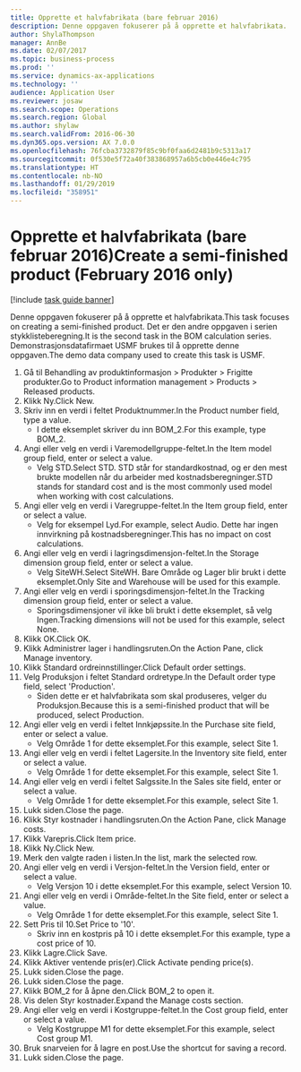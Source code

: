 ```yaml
---
title: Opprette et halvfabrikata (bare februar 2016)
description: Denne oppgaven fokuserer på å opprette et halvfabrikata.
author: ShylaThompson
manager: AnnBe
ms.date: 02/07/2017
ms.topic: business-process
ms.prod: ''
ms.service: dynamics-ax-applications
ms.technology: ''
audience: Application User
ms.reviewer: josaw
ms.search.scope: Operations
ms.search.region: Global
ms.author: shylaw
ms.search.validFrom: 2016-06-30
ms.dyn365.ops.version: AX 7.0.0
ms.openlocfilehash: 76fcba3732879f85c9bf0faa6d2481b9c5313a17
ms.sourcegitcommit: 0f530e5f72a40f383868957a6b5cb0e446e4c795
ms.translationtype: HT
ms.contentlocale: nb-NO
ms.lasthandoff: 01/29/2019
ms.locfileid: "358951"
---
```

# <a name="create-a-semi-finished-product-february-2016-only"></a><span data-ttu-id="8d02e-103">Opprette et halvfabrikata (bare februar 2016)</span><span class="sxs-lookup"><span data-stu-id="8d02e-103">Create a semi-finished product (February 2016 only)</span></span>

[!include [task guide banner](../../includes/task-guide-banner.md)]

<span data-ttu-id="8d02e-104">Denne oppgaven fokuserer på å opprette et halvfabrikata.</span><span class="sxs-lookup"><span data-stu-id="8d02e-104">This task focuses on creating a semi-finished product.</span></span> <span data-ttu-id="8d02e-105">Det er den andre oppgaven i serien stykklisteberegning.</span><span class="sxs-lookup"><span data-stu-id="8d02e-105">It is the second task in the BOM calculation series.</span></span> <span data-ttu-id="8d02e-106">Demonstrasjonsdatafirmaet USMF brukes til å opprette denne oppgaven.</span><span class="sxs-lookup"><span data-stu-id="8d02e-106">The demo data company used to create this task is USMF.</span></span>

1. <span data-ttu-id="8d02e-107">Gå til Behandling av produktinformasjon > Produkter > Frigitte produkter.</span><span class="sxs-lookup"><span data-stu-id="8d02e-107">Go to Product information management > Products > Released products.</span></span>
2. <span data-ttu-id="8d02e-108">Klikk Ny.</span><span class="sxs-lookup"><span data-stu-id="8d02e-108">Click New.</span></span>
3. <span data-ttu-id="8d02e-109">Skriv inn en verdi i feltet Produktnummer.</span><span class="sxs-lookup"><span data-stu-id="8d02e-109">In the Product number field, type a value.</span></span>
    * <span data-ttu-id="8d02e-110">I dette eksemplet skriver du inn BOM_2.</span><span class="sxs-lookup"><span data-stu-id="8d02e-110">For this example, type BOM_2.</span></span>  
4. <span data-ttu-id="8d02e-111">Angi eller velg en verdi i Varemodellgruppe-feltet.</span><span class="sxs-lookup"><span data-stu-id="8d02e-111">In the Item model group field, enter or select a value.</span></span>
    * <span data-ttu-id="8d02e-112">Velg STD.</span><span class="sxs-lookup"><span data-stu-id="8d02e-112">Select STD.</span></span> <span data-ttu-id="8d02e-113">STD står for standardkostnad, og er den mest brukte modellen når du arbeider med kostnadsberegninger.</span><span class="sxs-lookup"><span data-stu-id="8d02e-113">STD stands for standard cost and is the most commonly used model when working with cost calculations.</span></span>  
5. <span data-ttu-id="8d02e-114">Angi eller velg en verdi i Varegruppe-feltet.</span><span class="sxs-lookup"><span data-stu-id="8d02e-114">In the Item group field, enter or select a value.</span></span>
    * <span data-ttu-id="8d02e-115">Velg for eksempel Lyd.</span><span class="sxs-lookup"><span data-stu-id="8d02e-115">For example, select Audio.</span></span> <span data-ttu-id="8d02e-116">Dette har ingen innvirkning på kostnadsberegninger.</span><span class="sxs-lookup"><span data-stu-id="8d02e-116">This has no impact on cost calculations.</span></span>  
6. <span data-ttu-id="8d02e-117">Angi eller velg en verdi i lagringsdimensjon-feltet.</span><span class="sxs-lookup"><span data-stu-id="8d02e-117">In the Storage dimension group field, enter or select a value.</span></span>
    * <span data-ttu-id="8d02e-118">Velg SiteWH.</span><span class="sxs-lookup"><span data-stu-id="8d02e-118">Select SiteWH.</span></span> <span data-ttu-id="8d02e-119">Bare Område og Lager blir brukt i dette eksemplet.</span><span class="sxs-lookup"><span data-stu-id="8d02e-119">Only Site and Warehouse will be used for this example.</span></span>  
7. <span data-ttu-id="8d02e-120">Angi eller velg en verdi i sporingsdimensjon-feltet.</span><span class="sxs-lookup"><span data-stu-id="8d02e-120">In the Tracking dimension group field, enter or select a value.</span></span>
    * <span data-ttu-id="8d02e-121">Sporingsdimensjoner vil ikke bli brukt i dette eksemplet, så velg Ingen.</span><span class="sxs-lookup"><span data-stu-id="8d02e-121">Tracking dimensions will not be used for this example, select None.</span></span>  
8. <span data-ttu-id="8d02e-122">Klikk OK.</span><span class="sxs-lookup"><span data-stu-id="8d02e-122">Click OK.</span></span>
9. <span data-ttu-id="8d02e-123">Klikk Administrer lager i handlingsruten.</span><span class="sxs-lookup"><span data-stu-id="8d02e-123">On the Action Pane, click Manage inventory.</span></span>
10. <span data-ttu-id="8d02e-124">Klikk Standard ordreinnstillinger.</span><span class="sxs-lookup"><span data-stu-id="8d02e-124">Click Default order settings.</span></span>
11. <span data-ttu-id="8d02e-125">Velg Produksjon i feltet Standard ordretype.</span><span class="sxs-lookup"><span data-stu-id="8d02e-125">In the Default order type field, select 'Production'.</span></span>
    * <span data-ttu-id="8d02e-126">Siden dette er et halvfabrikata som skal produseres, velger du Produksjon.</span><span class="sxs-lookup"><span data-stu-id="8d02e-126">Because this is a semi-finished product that will be produced, select Production.</span></span>  
12. <span data-ttu-id="8d02e-127">Angi eller velg en verdi i feltet Innkjøpssite.</span><span class="sxs-lookup"><span data-stu-id="8d02e-127">In the Purchase site field, enter or select a value.</span></span>
    * <span data-ttu-id="8d02e-128">Velg Område 1 for dette eksemplet.</span><span class="sxs-lookup"><span data-stu-id="8d02e-128">For this example, select Site 1.</span></span>  
13. <span data-ttu-id="8d02e-129">Angi eller velg en verdi i feltet Lagersite.</span><span class="sxs-lookup"><span data-stu-id="8d02e-129">In the Inventory site field, enter or select a value.</span></span>
    * <span data-ttu-id="8d02e-130">Velg Område 1 for dette eksemplet.</span><span class="sxs-lookup"><span data-stu-id="8d02e-130">For this example, select Site 1.</span></span>  
14. <span data-ttu-id="8d02e-131">Angi eller velg en verdi i feltet Salgssite.</span><span class="sxs-lookup"><span data-stu-id="8d02e-131">In the Sales site field, enter or select a value.</span></span>
    * <span data-ttu-id="8d02e-132">Velg Område 1 for dette eksemplet.</span><span class="sxs-lookup"><span data-stu-id="8d02e-132">For this example, select Site 1.</span></span>  
15. <span data-ttu-id="8d02e-133">Lukk siden.</span><span class="sxs-lookup"><span data-stu-id="8d02e-133">Close the page.</span></span>
16. <span data-ttu-id="8d02e-134">Klikk Styr kostnader i handlingsruten.</span><span class="sxs-lookup"><span data-stu-id="8d02e-134">On the Action Pane, click Manage costs.</span></span>
17. <span data-ttu-id="8d02e-135">Klikk Varepris.</span><span class="sxs-lookup"><span data-stu-id="8d02e-135">Click Item price.</span></span>
18. <span data-ttu-id="8d02e-136">Klikk Ny.</span><span class="sxs-lookup"><span data-stu-id="8d02e-136">Click New.</span></span>
19. <span data-ttu-id="8d02e-137">Merk den valgte raden i listen.</span><span class="sxs-lookup"><span data-stu-id="8d02e-137">In the list, mark the selected row.</span></span>
20. <span data-ttu-id="8d02e-138">Angi eller velg en verdi i Versjon-feltet.</span><span class="sxs-lookup"><span data-stu-id="8d02e-138">In the Version field, enter or select a value.</span></span>
    * <span data-ttu-id="8d02e-139">Velg Versjon 10 i dette eksemplet.</span><span class="sxs-lookup"><span data-stu-id="8d02e-139">For this example, select Version 10.</span></span>  
21. <span data-ttu-id="8d02e-140">Angi eller velg en verdi i Område-feltet.</span><span class="sxs-lookup"><span data-stu-id="8d02e-140">In the Site field, enter or select a value.</span></span>
    * <span data-ttu-id="8d02e-141">Velg Område 1 for dette eksemplet.</span><span class="sxs-lookup"><span data-stu-id="8d02e-141">For this example, select Site 1.</span></span>  
22. <span data-ttu-id="8d02e-142">Sett Pris til 10.</span><span class="sxs-lookup"><span data-stu-id="8d02e-142">Set Price to '10'.</span></span>
    * <span data-ttu-id="8d02e-143">Skriv inn en kostpris på 10 i dette eksemplet.</span><span class="sxs-lookup"><span data-stu-id="8d02e-143">For this example, type a cost price of 10.</span></span>  
23. <span data-ttu-id="8d02e-144">Klikk Lagre.</span><span class="sxs-lookup"><span data-stu-id="8d02e-144">Click Save.</span></span>
24. <span data-ttu-id="8d02e-145">Klikk Aktiver ventende pris(er).</span><span class="sxs-lookup"><span data-stu-id="8d02e-145">Click Activate pending price(s).</span></span>
25. <span data-ttu-id="8d02e-146">Lukk siden.</span><span class="sxs-lookup"><span data-stu-id="8d02e-146">Close the page.</span></span>
26. <span data-ttu-id="8d02e-147">Lukk siden.</span><span class="sxs-lookup"><span data-stu-id="8d02e-147">Close the page.</span></span>
27. <span data-ttu-id="8d02e-148">Klikk BOM_2 for å åpne den.</span><span class="sxs-lookup"><span data-stu-id="8d02e-148">Click BOM_2 to open it.</span></span>
28. <span data-ttu-id="8d02e-149">Vis delen Styr kostnader.</span><span class="sxs-lookup"><span data-stu-id="8d02e-149">Expand the Manage costs section.</span></span>
29. <span data-ttu-id="8d02e-150">Angi eller velg en verdi i Kostgruppe-feltet.</span><span class="sxs-lookup"><span data-stu-id="8d02e-150">In the Cost group field, enter or select a value.</span></span>
    * <span data-ttu-id="8d02e-151">Velg Kostgruppe M1 for dette eksemplet.</span><span class="sxs-lookup"><span data-stu-id="8d02e-151">For this example, select Cost group M1.</span></span>  
30. <span data-ttu-id="8d02e-152">Bruk snarveien for å lagre en post.</span><span class="sxs-lookup"><span data-stu-id="8d02e-152">Use the shortcut for saving a record.</span></span>
31. <span data-ttu-id="8d02e-153">Lukk siden.</span><span class="sxs-lookup"><span data-stu-id="8d02e-153">Close the page.</span></span>

